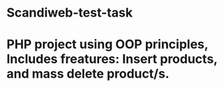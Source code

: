 # Scandiweb-test-task
# PHP project using OOP principles, Includes freatures: Insert products, and mass delete product/s.
